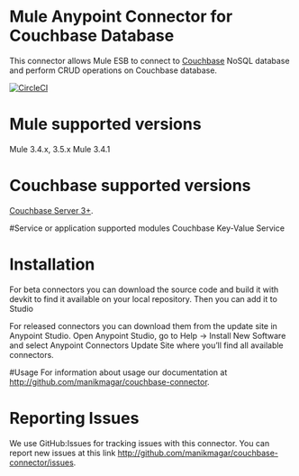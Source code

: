 # Mule Anypoint Connector for Couchbase Database

This connector allows Mule ESB to connect to [Couchbase](https://www.couchbase.com/) NoSQL database and perform CRUD operations on Couchbase database.

[![CircleCI](https://circleci.com/gh/manikmagar/couchbase-connector/tree/dev.svg?style=svg)](https://circleci.com/gh/manikmagar/couchbase-connector/tree/dev)

# Mule supported versions
Mule 3.4.x, 3.5.x
Mule 3.4.1


# Couchbase supported versions
[Couchbase Server 3+](https://www.couchbase.com/downloads).

#Service or application supported modules
Couchbase Key-Value Service


# Installation 
For beta connectors you can download the source code and build it with devkit to find it available on your local repository. Then you can add it to Studio

For released connectors you can download them from the update site in Anypoint Studio. 
Open Anypoint Studio, go to Help → Install New Software and select Anypoint Connectors Update Site where you’ll find all available connectors.

#Usage
For information about usage our documentation at http://github.com/manikmagar/couchbase-connector.

# Reporting Issues

We use GitHub:Issues for tracking issues with this connector. You can report new issues at this link http://github.com/manikmagar/couchbase-connector/issues.
